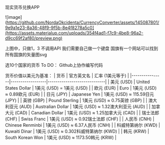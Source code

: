 现实货币兑换APP

![image](https://github.com/NordaOkcidenta/CurrencyConverter/assets/145087801/9e9a1e23-8a36-48f9-9f5b-8e4f8278a5c0](https://assets.materialup.com/uploads/354f4ad1-f7c9-4be8-96a2-d9cc69f2af80/preview.png)

上图中，只做1，3
不调用API
我们需要自己做一个键盘
国旗有一个网站可以找到所有国旗的矢量图svg

选10个国家的货币
To DO：
Github上协作编写代码

货币价值以美元为基准：
| 货币            | 官方英文名          | 汇率 (1美元等于)             |
|----------------|------------------|-----------------------------|
| 美元 (USD)     | United States Dollar | 1美元 (USD) = 1美元 (USD)  |
| 欧元 (EUR)     | Euro             | 1美元 (USD) ≈ 0.89欧元 (EUR) |
| 日元 (JPY)     | Japanese Yen     | 1美元 (USD) ≈ 115.59日元 (JPY) |
| 英镑 (GBP)     | Pound Sterling   | 1美元 (USD) ≈ 0.75英镑 (GBP)  |
| 澳大利亚元 (AUD) | Australian Dollar | 1美元 (USD) ≈ 1.32澳大利亚元 (AUD) |
| 加拿大元 (CAD) | Canadian Dollar  | 1美元 (USD) ≈ 1.25加拿大元 (CAD) |
| 瑞士法郎 (CHF)  | Swiss Franc      | 1美元 (USD) ≈ 0.92瑞士法郎 (CHF)  |
| 人民币 (CNH)    | Chinese Renminbi | 1美元 (USD) ≈ 6.37人民币 (CNH)    |
| 科威特第纳尔 (KWD) | Kuwaiti Dinar  | 1美元 (USD) ≈ 0.302科威特第纳尔 (KWD) |
| 韩元 (KRW)     | South Korean Won | 1美元 (USD) ≈ 1173.50韩元 (KRW) |
